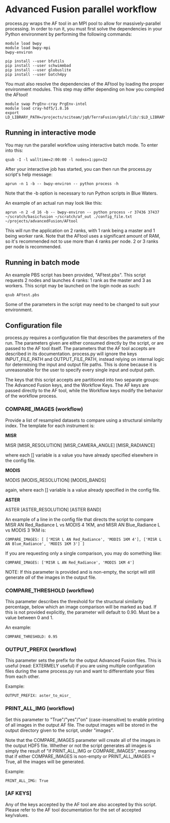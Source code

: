 # Advanced Fusion parallel workflow

process.py wraps the AF tool in an MPI pool to allow for massively-parallel processing. In order to run it, you must first solve the dependencies in your Python environment by performing the following commands:

```
module load bwpy
module load bwpy-mpi
bwpy-environ

pip install --user bfutils
pip install --user schwimmbad
pip install --user globuslite
pip install --user batch4py
```

You must also resolve the dependencies of the AFtool by loading the proper environment modules. This step may differ depending on how you compiled the AFtool!

```
module swap PrgEnv-cray PrgEnv-intel
module load cray-hdf5/1.8.16
export LD_LIBRARY_PATH=/projects/sciteam/jq0/TerraFusion/gdal/lib/:$LD_LIBRARY_PATH
```

## Running in interactive mode

You may run the parallel workflow using interactive batch mode. To enter into this:

```
qsub -I -l walltime=2:00:00 -l nodes=1:ppn=32
```

After your interactive job has started, you can then run the process.py script's help message:


```
aprun -n 1 -b -- bwpy-environ -- python process -h
```

Note that the -b option is necessary to run Python scripts in Blue Waters.

An example of an actual run may look like this:

```
aprun -n 2 -d 16 -b -- bwpy-environ -- python process -r 37436 37437 ~/scratch/basicfusion ~/scratch/af_out ./config_file.txt ~/projects/advancedFusion/AFtool
```

This will run the application on 2 ranks, with 1 rank being a master and 1 being worker rank. Note that the AFtool uses a significant amount of RAM, so it's recommended not to use more than 4 ranks per node. 2 or 3 ranks per node is recommended.

## Running in batch mode

An example PBS script has been provided, "AFtest.pbs". This script requests 2 nodes and launches 4 ranks: 1 rank as the master and 3 as workers. This script may be launched on the login node as such:

```
qsub AFtest.pbs
```

Some of the parameters in the script may need to be changed to suit your environment.

## Configuration file

process.py requires a configuration file that describes the parameters of the run. The parameters given are either consumed directly by the script, or are passed to the AF tool itself. The parameters that the AF tool accepts are described in its documentation. process.py will ignore the keys INPUT_FILE_PATH and OUTPUT_FILE_PATH, instead relying on internal logic for determining the input and output file paths. This is done because it is unreasonable for the user to specify every single input and output path.

The keys that this script accepts are partitioned into two separate groups: The Advanced Fusion keys, and the Workflow Keys. The AF keys are passed directly to the AF tool, while the Workflow keys modify the behavior of the workflow process.

### COMPARE_IMAGES (workflow)

Provide a list of resampled datasets to compare using a structural similarity index. The template for each instrument is:

**MISR**

MISR [MISR_RESOLUTION] [MISR_CAMERA_ANGLE] [MISR_RADIANCE] 

where each [] variable is a value you have already specified elsewhere in the config file.

**MODIS**

MODIS [MODIS_RESOLUTION] [MODIS_BANDS] 

again, where each [] variable is a value already specified in the config file.

**ASTER**

ASTER [ASTER_RESOLUTION] [ASTER BAND]

An example of a line in the config file that directs the script to compare MISR AN Red_Radiance L vs MODIS 4 1KM, and MISR AN Blue_Radiance L vs MODIS 3 1KM is:

```
COMPARE_IMAGES: [ ['MISR L AN Red_Radiance', 'MODIS 1KM 4'], ['MISR L AN Blue_Radiance', 'MODIS 1KM 3'] ]
```

If you are requesting only a single comparison, you may do something like:

```
COMPARE_IMAGES: ['MISR L AN Red_Radiance', 'MODIS 1KM 4']
```

NOTE: If this parameter is provided and is non-empty, the script will still generate *all* of the images in the output file.

### COMPARE_THRESHOLD (workflow)

This parameter describes the threshold for the structural similarity percentage, below which an image comparison will be marked as bad. If this is not provided explicitly, the parameter will default to 0.90. Must be a value between 0 and 1.

An example:

```
COMPARE_THRESHOLD: 0.95
```

### OUTPUT_PREFIX (workflow)

This parameter sets the prefix for the output Advanced Fusion files. This is useful (read: EXTERMELY useful) if you are using multiple configuration files during the same process.py run and want to differentiate your files from each other.

Example:

```
OUTPUT_PREFIX: aster_to_misr_
```

### PRINT_ALL_IMG (workflow)

Set this parameter to "True"/"yes"/"on" (case-insensitive) to enable printing of all images in the output AF file. The output images will be stored in the output directory given to the script, under "images". 

Note that the COMPARE_IMAGES parameter will create all of the images in the output HDF5 file. Whether or not the script generates all images is simply the result of "if PRINT_ALL_IMG or COMPARE_IMAGES", meaning that if either COMPARE_IMAGES is non-empty or PRINT_ALL_IMAGES = True, all the images will be generated.

Example:

```
PRINT_ALL_IMG: True
```

### [AF KEYS]

Any of the keys accepted by the AF tool are also accepted by this script. Please refer to the AF tool documentation for the set of accepted key/values.

